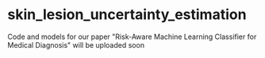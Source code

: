 # skin_lesion_uncertainty_estimation
Code and models for our paper "Risk-Aware Machine Learning Classifier for Medical Diagnosis" will be uploaded soon
